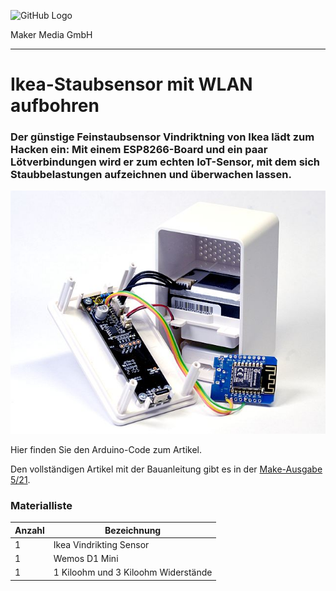 ![GitHub Logo](http://www.heise.de/make/icons/make_logo.png)

Maker Media GmbH

***

# Ikea-Staubsensor mit WLAN aufbohren

### Der günstige Feinstaubsensor Vindriktning von Ikea lädt zum Hacken ein: Mit einem ESP8266-Board und ein paar Lötverbindungen wird er zum echten IoT-Sensor, mit dem sich Staubbelastungen aufzeichnen und überwachen lassen.

![Picture](https://github.com/MakeMagazinDE/vindriktning2adafruitio/blob/master/Aufmacher.jpg) 

Hier finden Sie den Arduino-Code zum Artikel.

Den vollständigen Artikel mit der Bauanleitung gibt es in der [Make-Ausgabe 5/21](https://www.heise.de/select/make/). 



### Materialliste

| **Anzahl** | **Bezeichnung**                     |
| :--------- | ----------------------------------- |
| 1          | Ikea Vindrikting Sensor             |
| 1          | Wemos D1 Mini                       |
| 1          | 1 Kiloohm und 3 Kiloohm Widerstände |